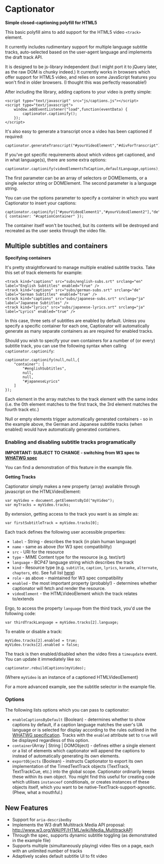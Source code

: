 Captionator
===========

**Simple closed-captioning polyfill for HTML5**

This basic polyfill aims to add support for the HTML5 video `<track>` element.

It currently includes rudimentary support for multiple language subtitle tracks,
auto-selected based on the user-agent language and implements the draft track API.

It is designed to be js-library independent (but I might port it to jQuery later,
as the raw DOM is chunky indeed.) It currently works in browsers which offer support
for HTML5 video, and relies on some JavaScript features you won't find in older
browsers. (I thought this was perfectly reasonable!)
  
After including the library, adding captions to your video is pretty simple:

	<script type="text/javascript" src="js/captions.js"></script>
	<script type="text/javascript">
		window.addEventListener("load",function(eventData) {
			captionator.captionify();
		});
	</script>

It's also easy to generate a transcript once a video has been captioned if required:

	captionator.generateTranscript("#yourVideoElement","#divForTranscript");

If you've got specific requirements about which videos get captioned, and in what
language(s), there are some extra options:

	captionator.captionify(videoElementsToCaption,defaultLanguage,options);

The first parameter can be an array of selectors or DOMElements, or a single selector
string or DOMElement. The second parameter is a language string.

You can use the options parameter to specify a container in which you want Captionator to insert your captions:

	captionator.captionify(["#yourVideoElement1","#yourVideoElement2"],"de",{ container: "#captionContainer" });

The container itself won't be touched, but its contents will be destroyed and recreated
as the user seeks through the video file.

Multiple subtitles and containers
---------------------------------

**Specifying containers**

It's pretty straightforward to manage multiple enabled subtitle tracks. Take this set of track elements
for example:

	<track kind="captions" src="subs/english-subs.srt" srclang="en" label="English Subtitles" enabled="true" />
	<track kind="captions" src="subs/german-subs.srt" srclang="de" label="German Subtitles" enabled="true" />
	<track kind="captions" src="subs/japanese-subs.srt" srclang="ja" label="Japanese Subtitles" />
	<track kind="lyrics" src="subs/japanese-lyrics.srt" srclang="ja" label="Lyrics" enabled="true" />
	
In this case, three sets of subtitles are enabled by default. Unless you specify a specific container for each one,
Captionator will automatically generate as many separate containers as are required for enabled tracks.

Should you wish to specify your own containers for a number of (or every) subtitle track, you can use the following syntax
when calling `captionator.captionify`:

	captionator.captionify(null,null,{
		"container": [
			"#englishSubtitles",
			null,
			null,
			"#japaneseLyrics"
		]
	});

Each element in the array matches to the track element with the same index (i.e. the 0th element matches to the first track,
the 3rd element matches the fourth track etc.)

Null or empty elements trigger automatically generated containers - so in the example above, the German and Japanese subtitle
tracks (when enabled) would have automatically generated containers.

### Enabling and disabling subtitle tracks programatically ###

**IMPORTANT: SUBJECT TO CHANGE - switching from W3 spec to [WHATWG spec](http://www.whatwg.org/specs/web-apps/current-work/multipage/video.html#timed-text-tracks)**

You can find a demonstration of this feature in the example file.

**Getting Tracks**

Captionator simply makes a new property (array) available through javascript on the HTMLVideoElement:

	var myVideo = document.getElementsById("myVideo");
	var myTracks = myVideo.tracks;
	
By extension, getting access to the track you want is as simple as:

	var firstSubtitleTrack = myVideo.tracks[0];
	
Each track defines the following user accessible properties:

* `label` - String - describes the track (in plain human language)
* `name` - same as above (for W3 spec compatibility)
* `src` - URI for the resource
* `type` - MIME Content type for the resource (e.g. text/srt)
* `language` - BCP47 language string which describes the track
* `kind` - Resource type (e.g. `subtitle`, `caption`, `lyrics`, `karaoke`, `alternate`, `chapters`, etc. See full list [here](http://www.w3.org/WAI/PF/HTML/wiki/Media_Multiple_Text_Tracks_API#Available_Roles))
* `role` - as above - maintained for W3 spec compatibility
* `enabled` - the most important property (probably!) - determines whether captionator will fetch and render the resource.
* `videoElement` - the HTMLVideoElement which the track relates to/extends

Ergo, to access the property `language` from the third track, you'd use the following code:

	var thirdTrackLanguage = myVideo.tracks[2].language;
	
To enable or disable a track:

	myVideo.tracks[2].enabled = true;
	myVideo.tracks[2].enabled = false;

The track is then enabled/disabled when the video fires a `timeupdate` event. You can update it immediately like so:

	captionator.rebuildCaptions(myVideo);

(Where `myVideo` is an instance of a captioned HTMLVideoElement)

For a more advanced example, see the subtitle selector in the example file.

### Options ###

The following lists options which you can pass to captionator:

* `enableCaptionsByDefault` (Boolean) - determines whether to show captions by default, if a caption language matches the user's UA language or is selected for display according to the rules outlined in the [WHATWG specification](http://www.whatwg.org/specs/web-apps/current-work/multipage/video.html). Tracks with the `enabled` attribute set to `true` will be displayed regardless of this option.
* `container`(Array | String | DOMObject) - defines either a single element or a list of elements which captionator will append the captions to instead of automatically generating its own elements.
* `exportObjects` (Boolean) - instructs Captionator to export its own implementation of the TimedTextTrack objects (TextTrack, TextTrackCue, etc.) into the global scope. Captionator ordinarily keeps these within its own object. You might find this useful for creating code which utilises `instanceof` conditionals, or creates instances of these objects itself, which you want to be native-TextTrack-support-agnostic. (Phew, what a mouthful.)


New Features
---------------

* Support for `aria-describedby`
* Implements the W3 draft Multitrack Media API proposal: http://www.w3.org/WAI/PF/HTML/wiki/Media_MultitrackAPI
* Through the spec, supports dynamic subtitle toggling (as demonstrated in the example file)
* Supports multiple (simultaneously playing) video files on a page, each with an unlimited number of tracks
* Adaptively scales default subtitle UI to fit video